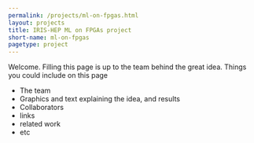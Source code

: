 ```yaml
---
permalink: /projects/ml-on-fpgas.html
layout: projects
title: IRIS-HEP ML on FPGAs project
short-name: ml-on-fpgas
pagetype: project
---
```


Welcome. Filling this page is up to the team behind the great idea. Things you could include on this page
  * The team
  * Graphics and text explaining the idea, and results
  * Collaborators
  * links
  * related work 
  * etc
